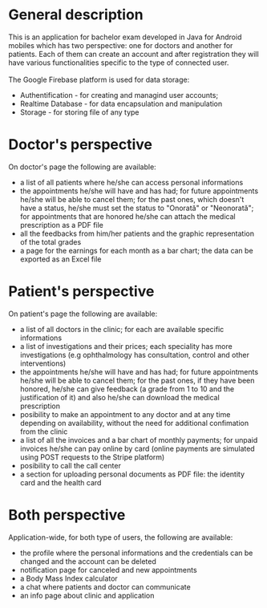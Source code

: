 # General description
This is an application for bachelor exam developed in Java for Android mobiles which has two perspective: one for doctors and another for patients.
Each of them can create an account and after registration they will have various functionalities specific to the type of connected user.
<br><br>The Google Firebase platform is used for data storage: 
* Authentification - for creating and managind user accounts;
* Realtime Database - for data encapsulation and manipulation
* Storage - for storing file of any type
# Doctor's perspective
On doctor's page the following are available:
* a list of all patients where he/she can access personal informations
* the appointments he/she will have and has had; for future appointments he/she will be able to cancel them; for the past ones, which doesn't have a status, he/she must set the status to "Onorată" or "Neonorată";
for appointments that are honored he/she can attach the medical prescription as a PDF file
* all the feedbacks from him/her patients and the graphic representation of the total grades
* a page for the earnings for each month as a bar chart; the data can be exported as an Excel file
# Patient's perspective
On patient's page the following are available:
* a list of all doctors in the clinic; for each are available specific informations
* a list of investigations and their prices; each speciality has more investigations (e.g ophthalmology has consultation, control and other interventions)
* the appointments he/she will have and has had; for future appointments he/she will be able to cancel them; for the past ones, if they have been honored, he/she can give feedback (a grade from 1 to 10 and the justification of it) and also he/she can download the medical prescription
* posibility to make an appointment to any doctor and at any time depending on availability, without the need for additional confimation from the clinic
* a list of all the invoices and a bar chart of monthly payments; for unpaid invoices he/she can pay online by card (online payments are simulated using POST requests to the Stripe platform)
* posibility to call the call center
* a section for uploading personal documents as PDF file: the identity card and the health card
# Both perspective
Application-wide, for both type of users, the following are available:
* the profile where the personal informations and the credentials can be changed and the account can be deleted
* notification page for canceled and new appointments
* a Body Mass Index calculator
* a chat where patients and doctor can communicate
* an info page about clinic and application
